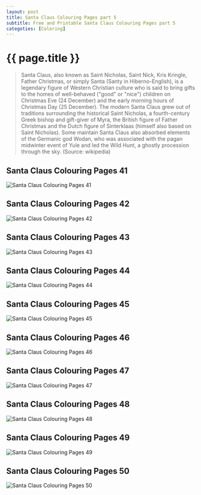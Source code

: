 ```yaml
---
layout: post
title: Santa Claus Colouring Pages part 5
subtitle: Free and Printable Santa Claus Colouring Pages part 5
categoties: [Coloring]
---
```

{{ page.title }}
================
> Santa Claus, also known as Saint Nicholas, Saint Nick, Kris Kringle, Father Christmas, or simply Santa (Santy in Hiberno-English), is a legendary figure of Western Christian culture who is said to bring gifts to the homes of well-behaved ("good" or "nice") children on Christmas Eve (24 December) and the early morning hours of Christmas Day (25 December). The modern Santa Claus grew out of traditions surrounding the historical Saint Nicholas, a fourth-century Greek bishop and gift-giver of Myra, the British figure of Father Christmas and the Dutch figure of Sinterklaas (himself also based on Saint Nicholas). Some maintain Santa Claus also absorbed elements of the Germanic god Wodan, who was associated with the pagan midwinter event of Yule and led the Wild Hunt, a ghostly procession through the sky. (Source: wikipedia)

## Santa Claus Colouring Pages 41
![Santa Claus Colouring Pages 41](https://hoanghabelle.github.io/images/Santa-Claus-Colouring-Pages%20(41).jpg "Santa Claus Colouring Pages 41")

## Santa Claus Colouring Pages 42
![Santa Claus Colouring Pages 42](https://hoanghabelle.github.io/images/Santa-Claus-Colouring-Pages%20(42).jpg "Santa Claus Colouring Pages 42")

## Santa Claus Colouring Pages 43
![Santa Claus Colouring Pages 43](https://hoanghabelle.github.io/images/Santa-Claus-Colouring-Pages%20(43).jpg "Santa Claus Colouring Pages 43")

## Santa Claus Colouring Pages 44
![Santa Claus Colouring Pages 44](https://hoanghabelle.github.io/images/Santa-Claus-Colouring-Pages%20(44).jpg "Santa Claus Colouring Pages 44")

<script async src="//pagead2.googlesyndication.com/pagead/js/adsbygoogle.js"></script><ins class="adsbygoogle" style="display:block" data-ad-format="fluid" data-ad-layout-key="-8i+1w-dq+e9+ft" data-ad-client="ca-pub-6753140515841889" data-ad-slot="6190446671"></ins> <script> (adsbygoogle = window.adsbygoogle || []).push({}); </script>

## Santa Claus Colouring Pages 45
![Santa Claus Colouring Pages 45](https://hoanghabelle.github.io/images/Santa-Claus-Colouring-Pages%20(45).jpg "Santa Claus Colouring Pages 45")

## Santa Claus Colouring Pages 46
![Santa Claus Colouring Pages 46](https://hoanghabelle.github.io/images/Santa-Claus-Colouring-Pages%20(46).jpg "Santa Claus Colouring Pages 46")

## Santa Claus Colouring Pages 47
![Santa Claus Colouring Pages 47](https://hoanghabelle.github.io/images/Santa-Claus-Colouring-Pages%20(47).jpg "Santa Claus Colouring Pages 47")

## Santa Claus Colouring Pages 48
![Santa Claus Colouring Pages 48](https://hoanghabelle.github.io/images/Santa-Claus-Colouring-Pages%20(48).jpg "Santa Claus Colouring Pages 48")

<script async src="//pagead2.googlesyndication.com/pagead/js/adsbygoogle.js"></script><ins class="adsbygoogle" style="display:block" data-ad-format="fluid" data-ad-layout-key="-8i+1w-dq+e9+ft" data-ad-client="ca-pub-6753140515841889" data-ad-slot="6190446671"></ins> <script> (adsbygoogle = window.adsbygoogle || []).push({}); </script>

## Santa Claus Colouring Pages 49
![Santa Claus Colouring Pages 49](https://hoanghabelle.github.io/images/Santa-Claus-Colouring-Pages%20(49).jpg "Santa Claus Colouring Pages 49")

## Santa Claus Colouring Pages 50
![Santa Claus Colouring Pages 50](https://hoanghabelle.github.io/images/Santa-Claus-Colouring-Pages%20(50).jpg "Santa Claus Colouring Pages 50")

